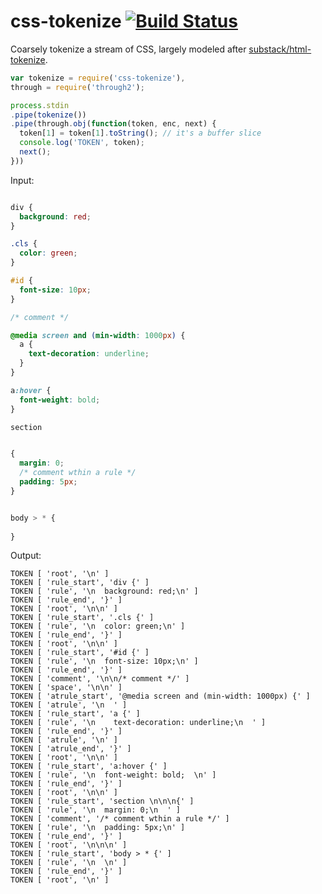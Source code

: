 css-tokenize [![Build Status](https://travis-ci.org/anandthakker/css-tokenize.svg?branch=master)](https://travis-ci.org/anandthakker/css-tokenize)
============

Coarsely tokenize a stream of CSS, largely modeled after 
[substack/html-tokenize](/substack/html-tokenize).

```javascript
var tokenize = require('css-tokenize'),
through = require('through2');

process.stdin
.pipe(tokenize())
.pipe(through.obj(function(token, enc, next) {
  token[1] = token[1].toString(); // it's a buffer slice
  console.log('TOKEN', token);
  next();
}))
```

Input:
```css

div {
  background: red;
}

.cls {
  color: green;
}

#id {
  font-size: 10px;
}

/* comment */

@media screen and (min-width: 1000px) {
  a {
    text-decoration: underline;
  }
}

a:hover {
  font-weight: bold;  
}

section 


{
  margin: 0;
  /* comment wthin a rule */
  padding: 5px;
}


body > * {
  
}
```

Output:
```
TOKEN [ 'root', '\n' ]
TOKEN [ 'rule_start', 'div {' ]
TOKEN [ 'rule', '\n  background: red;\n' ]
TOKEN [ 'rule_end', '}' ]
TOKEN [ 'root', '\n\n' ]
TOKEN [ 'rule_start', '.cls {' ]
TOKEN [ 'rule', '\n  color: green;\n' ]
TOKEN [ 'rule_end', '}' ]
TOKEN [ 'root', '\n\n' ]
TOKEN [ 'rule_start', '#id {' ]
TOKEN [ 'rule', '\n  font-size: 10px;\n' ]
TOKEN [ 'rule_end', '}' ]
TOKEN [ 'comment', '\n\n/* comment */' ]
TOKEN [ 'space', '\n\n' ]
TOKEN [ 'atrule_start', '@media screen and (min-width: 1000px) {' ]
TOKEN [ 'atrule', '\n  ' ]
TOKEN [ 'rule_start', 'a {' ]
TOKEN [ 'rule', '\n    text-decoration: underline;\n  ' ]
TOKEN [ 'rule_end', '}' ]
TOKEN [ 'atrule', '\n' ]
TOKEN [ 'atrule_end', '}' ]
TOKEN [ 'root', '\n\n' ]
TOKEN [ 'rule_start', 'a:hover {' ]
TOKEN [ 'rule', '\n  font-weight: bold;  \n' ]
TOKEN [ 'rule_end', '}' ]
TOKEN [ 'root', '\n\n' ]
TOKEN [ 'rule_start', 'section \n\n\n{' ]
TOKEN [ 'rule', '\n  margin: 0;\n  ' ]
TOKEN [ 'comment', '/* comment wthin a rule */' ]
TOKEN [ 'rule', '\n  padding: 5px;\n' ]
TOKEN [ 'rule_end', '}' ]
TOKEN [ 'root', '\n\n\n' ]
TOKEN [ 'rule_start', 'body > * {' ]
TOKEN [ 'rule', '\n  \n' ]
TOKEN [ 'rule_end', '}' ]
TOKEN [ 'root', '\n' ]
```
